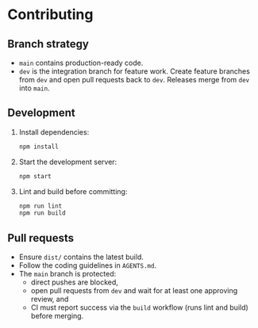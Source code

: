 # Contributing

## Branch strategy

- `main` contains production-ready code.
- `dev` is the integration branch for feature work. Create feature branches from `dev` and open pull requests back to `dev`. Releases merge from `dev` into `main`.

## Development

1. Install dependencies:
   ```bash
   npm install
   ```
2. Start the development server:
   ```bash
   npm start
   ```
3. Lint and build before committing:
   ```bash
   npm run lint
   npm run build
   ```

## Pull requests

- Ensure `dist/` contains the latest build.
- Follow the coding guidelines in `AGENTS.md`.
- The `main` branch is protected:
  - direct pushes are blocked,
  - open pull requests from `dev` and wait for at least one approving review, and
  - CI must report success via the `build` workflow (runs lint and build) before merging.
